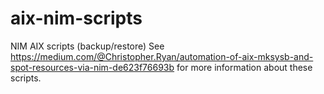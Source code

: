 # aix-nim-scripts
NIM AIX scripts (backup/restore)
See https://medium.com/@Christopher.Ryan/automation-of-aix-mksysb-and-spot-resources-via-nim-de623f76693b for more information about these scripts.
